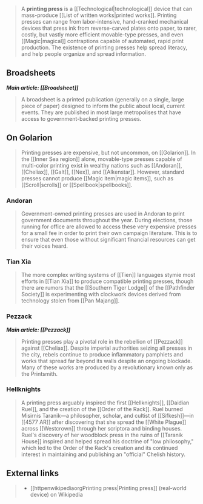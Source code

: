 > A **printing press** is a [[Technological|technological]] device that can mass-produce [[List of written works|printed works]]. Printing presses can range from labor-intensive, hand-cranked mechanical devices that press ink from reverse-carved plates onto paper, to rarer, costly, but vastly more efficient movable-type presses, and even [[Magic|magical]] contraptions capable of automated, rapid print production. The existence of printing presses help spread literacy, and help people organize and spread information.



## Broadsheets

***Main article: [[Broadsheet]]***
> A broadsheet is a printed publication (generally on a single, large piece of paper) designed to inform the public about local, current events. They are published in most large metropolises that have access to government-backed printing presses.


## On Golarion

> Printing presses are expensive, but not uncommon, on [[Golarion]]. In the [[Inner Sea region]] alone, movable-type presses capable of multi-color printing exist in wealthy nations such as [[Andoran]], [[Cheliax]], [[Galt]], [[Nex]], and [[Alkenstar]]. However, standard presses cannot produce [[Magic item|magic items]], such as [[Scroll|scrolls]] or [[Spellbook|spellbooks]].


### Andoran

> Government-owned printing presses are used in Andoran to print government documents throughout the year. During elections, those running for office are allowed to access these very expensive presses for a small fee in order to print their own campaign literature. This is to ensure that even those without significant financial resources can get their voices heard.


### Tian Xia

> The more complex writing systems of [[Tien]] languages stymie most efforts in [[Tian Xia]] to produce compatible printing presses, though there are rumors that the [[Southern Tiger Lodge]] of the [[Pathfinder Society]] is experimenting with clockwork devices derived from technology stolen from [[Pan Majang]].


### Pezzack

***Main article: [[Pezzack]]***
> Printing presses play a pivotal role in the rebellion of [[Pezzack]] against [[Cheliax]]. Despite imperial authorities seizing all presses in the city, rebels continue to produce inflammatory pamphlets and works that spread far beyond its walls despite an ongoing blockade. Many of these works are produced by a revolutionary known only as the Printsmith.


### Hellknights

> A printing press arguably inspired the first [[Hellknights]], [[Daidian Ruel]], and the creation of the [[Order of the Rack]]. Ruel burned Misirnis Taranik—a philosopher, scholar, and cultist of [[Sifkesh]]—in [[4577 AR]] after discovering that she spread the [[White Plague]] across [[Westcrown]] through her scriptora and binding houses. Ruel's discovery of her woodblock press in the ruins of [[Taranik House]] inspired and helped spread his doctrine of "low philosophy," which led to the Order of the Rack's creation and its continued interest in maintaining and publishing an "official" Chelish history.




## External links

> - [[httpenwikipediaorgPrinting press|Printing press]] (real-world device) on Wikipedia




